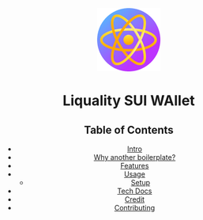 <div align="center">
<img src="public/icon-128.png" alt="logo"/>
<h1> Liquality SUI WAllet</h1>


## Table of Contents

- [Intro](#intro)
- [Why another boilerplate?](#why)
- [Features](#features)
- [Usage](#usage)
  - [Setup](#setup) 
- [Tech Docs](#tech)
- [Credit](#credit)
- [Contributing](#contributing)


